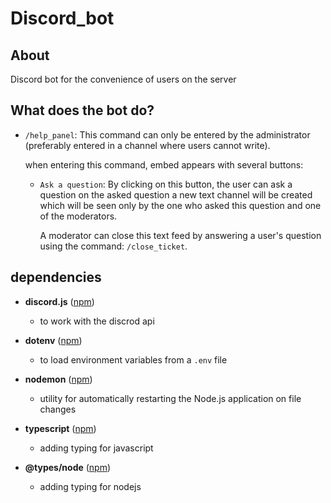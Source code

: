 # Discord_bot

## About

Discord bot for the convenience of users on the server

## What does the bot do?

- `/help_panel`:
  This command can only be entered by the administrator (preferably entered in a channel where users cannot write).

  when entering this command, embed appears with several buttons:

  - `Ask a question`: By clicking on this button, the user can ask a question on the asked question a new text channel will be created which will be seen only by the one who asked this question and one of the moderators.

    A moderator can close this text feed by answering a user's question using the command: `/close_ticket`.

## dependencies

- **discord.js** ([npm](https://www.npmjs.com/package/discord.js?activeTab=readme))

  - to work with the discrod api

- **dotenv** ([npm](https://www.npmjs.com/package/dotenv))

  - to load environment variables from a `.env` file

- **nodemon** ([npm](https://www.npmjs.com/package/nodemon))

  - utility for automatically restarting the Node.js application on file changes

- **typescript** ([npm](https://www.npmjs.com/package/typescript))

  - adding typing for javascript

- **@types/node** ([npm](https://www.npmjs.com/package/@types/node))

  - adding typing for nodejs
